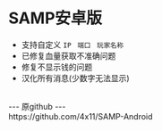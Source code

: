 # SAMP安卓版
* 支持自定义 `IP ` `端口 ` `玩家名称`
* 已修复血量获取不准确问题
* 修复不显示钱的问题
* 汉化所有消息(少数字无法显示)
<br/>
--- 原github ---
<br/>
https://github.com/4x11/SAMP-Android